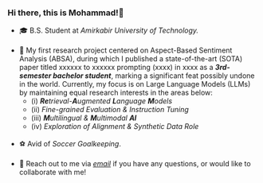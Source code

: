 ### Hi there, this is Mohammad!👋
<ul>
<li> 🎓 B.S. Student at <i>Amirkabir University of Technology.</i><br><br>
<li> 🔭 My first research project centered on Aspect-Based Sentiment Analysis (ABSA), during which I published a state-of-the-art (SOTA) paper titled xxxxxx to xxxxxx prompting (xxxx) in xxxx as a <b><i>3rd-semester bachelor student</i></b>, marking a significant feat possibly undone in the world. Currently, my focus is on Large Language Models (LLMs) by maintaining equal research interests in the areas below:<br>
<ul>
<li> (i) <i><b>Re</b>trieval-<b>A</b>ugmented <b>L</b>anguage <b>M</b>odels</i> </li>
<li> (ii) <i>Fine-grained Evaluation & Instruction Tuning</i><br>
<li> (iii) <i><b>M</b>ultilingual & <b>M</b>ultimodal <b>AI</b></i><br>
<li> (iv) <i>Exploration of Alignment & Synthetic Data Role</i>
</ul>
<br>
<li> ⚽ Avid of <i>Soccer Goalkeeping</i>.<br><br>
<li> 💬 Reach out to me via <a href="mailto:mghiasvandm1@gmail.com"><i> email</i></a> if you have any questions, or would like to collaborate with me!
</ul>
